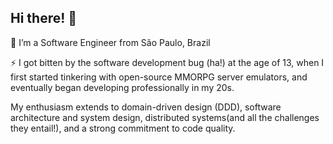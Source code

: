 ## Hi there! 👋

🔭 I’m a Software Engineer from São Paulo, Brazil

⚡ I got bitten by the software development bug (ha!) at the age of 13, when I first started tinkering with open-source MMORPG server emulators, and eventually began developing professionally in my 20s. 

My enthusiasm extends to domain-driven design (DDD), software architecture and system design, distributed systems(and all the challenges they entail!), and a strong commitment to code quality.
